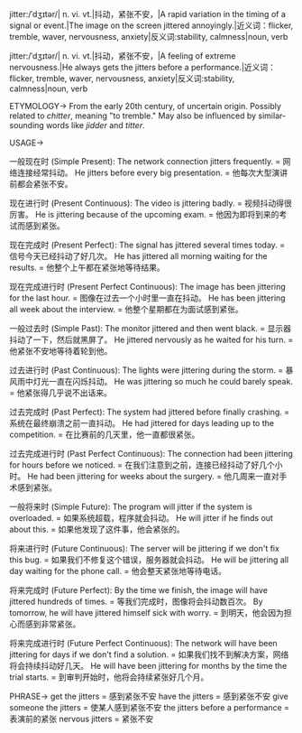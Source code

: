 jitter:/ˈdʒɪtər/| n. vi. vt.|抖动，紧张不安，|A rapid variation in the timing of a signal or event.|The image on the screen jittered annoyingly.|近义词：flicker, tremble, waver, nervousness, anxiety|反义词:stability, calmness|noun, verb

jitter:/ˈdʒɪtər/| n. vi. vt.|抖动，紧张不安，|A feeling of extreme nervousness.|He always gets the jitters before a performance.|近义词：flicker, tremble, waver, nervousness, anxiety|反义词:stability, calmness|noun, verb


ETYMOLOGY->
From the early 20th century, of uncertain origin. Possibly related to *chitter*, meaning "to tremble."  May also be influenced by similar-sounding words like *jidder* and *titter*.

USAGE->

一般现在时 (Simple Present):
The network connection jitters frequently. = 网络连接经常抖动。
He jitters before every big presentation. = 他每次大型演讲前都会紧张不安。

现在进行时 (Present Continuous):
The video is jittering badly. = 视频抖动得很厉害。
He is jittering because of the upcoming exam. = 他因为即将到来的考试而感到紧张。

现在完成时 (Present Perfect):
The signal has jittered several times today. = 信号今天已经抖动了好几次。
He has jittered all morning waiting for the results. = 他整个上午都在紧张地等待结果。

现在完成进行时 (Present Perfect Continuous):
The image has been jittering for the last hour. = 图像在过去一个小时里一直在抖动。
He has been jittering all week about the interview. = 他整个星期都在为面试感到紧张。

一般过去时 (Simple Past):
The monitor jittered and then went black. = 显示器抖动了一下，然后就黑屏了。
He jittered nervously as he waited for his turn. = 他紧张不安地等待着轮到他。

过去进行时 (Past Continuous):
The lights were jittering during the storm. = 暴风雨中灯光一直在闪烁抖动。
He was jittering so much he could barely speak. = 他紧张得几乎说不出话来。

过去完成时 (Past Perfect):
The system had jittered before finally crashing. = 系统在最终崩溃之前一直抖动。
He had jittered for days leading up to the competition. = 在比赛前的几天里，他一直都很紧张。

过去完成进行时 (Past Perfect Continuous):
The connection had been jittering for hours before we noticed. = 在我们注意到之前，连接已经抖动了好几个小时。
He had been jittering for weeks about the surgery. = 他几周来一直对手术感到紧张。


一般将来时 (Simple Future):
The program will jitter if the system is overloaded. = 如果系统超载，程序就会抖动。
He will jitter if he finds out about this. = 如果他发现了这件事，他会紧张的。

将来进行时 (Future Continuous):
The server will be jittering if we don't fix this bug. = 如果我们不修复这个错误，服务器就会抖动。
He will be jittering all day waiting for the phone call. = 他会整天紧张地等待电话。

将来完成时 (Future Perfect):
By the time we finish, the image will have jittered hundreds of times. = 等我们完成时，图像将会抖动数百次。
By tomorrow, he will have jittered himself sick with worry. = 到明天，他会因为担心而感到非常紧张。

将来完成进行时 (Future Perfect Continuous):
The network will have been jittering for days if we don't find a solution. = 如果我们找不到解决方案，网络将会持续抖动好几天。
He will have been jittering for months by the time the trial starts. = 到审判开始时，他将会持续紧张好几个月。


PHRASE->
get the jitters = 感到紧张不安
have the jitters = 感到紧张不安
give someone the jitters = 使某人感到紧张不安
the jitters before a performance = 表演前的紧张
nervous jitters = 紧张不安
